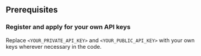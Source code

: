 ## Prerequisites

### Register and apply for your own API keys

Replace `<YOUR_PRIVATE_API_KEY>` and `<YOUR_PUBLIC_API_KEY>` with your own keys wherever necessary in the code.
